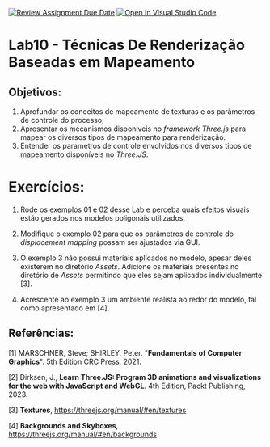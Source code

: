 [![Review Assignment Due Date](https://classroom.github.com/assets/deadline-readme-button-22041afd0340ce965d47ae6ef1cefeee28c7c493a6346c4f15d667ab976d596c.svg)](https://classroom.github.com/a/sHErey65)
[![Open in Visual Studio Code](https://classroom.github.com/assets/open-in-vscode-2e0aaae1b6195c2367325f4f02e2d04e9abb55f0b24a779b69b11b9e10269abc.svg)](https://classroom.github.com/online_ide?assignment_repo_id=15547396&assignment_repo_type=AssignmentRepo)
# Lab10 - Técnicas De Renderização Baseadas em Mapeamento

## Objetivos:

1. Aprofundar os conceitos de mapeamento de texturas e os parâmetros de controle do processo;
2. Apresentar os mecanismos disponiveis no *framework Three.js* para mapear os diversos tipos de mapeamento para renderização.
3. Entender os parametros de controle envolvidos nos diversos tipos de mapeamento disponíveis no *Three.JS*.

# Exercícios:

1. Rode os exemplos 01 e 02 desse Lab e perceba quais efeitos visuais estão gerados nos modelos poligonais utilizados.

2. Modifique o exemplo 02 para que os parâmetros de controle do *displacement mapping* possam ser ajustados via GUI.

3. O exemplo 3 não possui materiais aplicados no modelo, apesar deles existerem no diretório *Assets*. Adicione os materiais presentes no diretório de *Assets* permitindo que eles sejam aplicados individualmente [3]. 

4. Acrescente ao exemplo 3 um ambiente realista ao redor do modelo, tal como apresentado em [4].

## Referências:

[1] MARSCHNER, Steve; SHIRLEY, Peter. "**Fundamentals of Computer Graphics**". 5th Edition CRC Press, 2021.

[2] Dirksen, J., **Learn Three.JS: Program 3D animations and visualizations for the web with JavaScript and WebGL**. 4th Edition, Packt Publishing, 2023.

[3] **Textures**, https://threejs.org/manual/#en/textures  

[4] **Backgrounds and Skyboxes**, https://threejs.org/manual/#en/backgrounds



